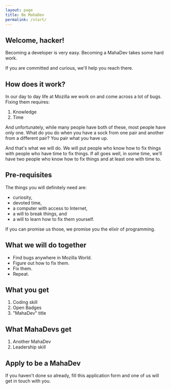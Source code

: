 ```yaml
---
layout: page
title: Be MahaDev
permalink: /start/
---
```


## Welcome, hacker! ##

Becoming a developer is very easy.
Becoming a MahaDev takes some hard work.

If you are committed and curious, we'll help you reach there.

## How does it work? ##

In our day to day life at Mozilla we work on and come across a lot of bugs. Fixing them requires:

1. Knowledge
2. Time

And unfortunately, while many people have both of these, most people have only one. What do you do when you have a sock from one pair and another from a different pair? You pair what you have up.

And that's what we will do. We will put people who know how to fix things with people who have time to fix things. If all goes well, in some time, we'll have two people who know how to fix things and at least one with time to.

## Pre-requisites ##

The things you will definitely need are:

* curiosity,
* devoted time,
* a computer with access to Internet,
* a will to break things, and
* a will to learn how to fix them yourself.

 If you can promise us those, we promise you the elixir of programming.

## What we will do together ##

* Find bugs anywhere in Mozilla World.
* Figure out how to fix them.
* Fix them.
* Repeat.

## What you get ##

1. Coding skill
2. Open Badges
3. "MahaDev" title

## What MahaDevs get ##

1. Another MahaDev
2. Leadership skill

## Apply to be a MahaDev ##

If you haven't done so already, fill this application form and one of us will get in touch with you.
